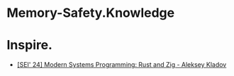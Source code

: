 # Memory-Safety.Knowledge
# Inspire.
- [[SEI' 24] Modern Systems Programming: Rust and Zig - Aleksey Kladov](https://youtu.be/4aLy6qjhHeo)
